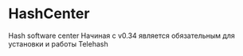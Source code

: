 # HashCenter
Hash software center
Начиная с v0.34 является обязательным для установки и работы Telehash
